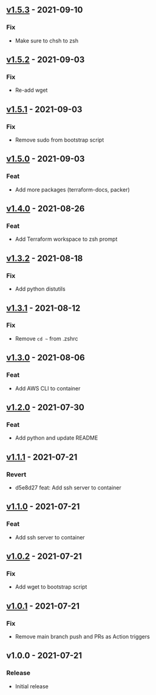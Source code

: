 
<a name="v1.5.3"></a>
## [v1.5.3](https://github.com/ethanhassett/devcontainer/compare/v1.5.2...v1.5.3) - 2021-09-10

### Fix

- Make sure to chsh to zsh


<a name="v1.5.2"></a>
## [v1.5.2](https://github.com/ethanhassett/devcontainer/compare/v1.5.1...v1.5.2) - 2021-09-03

### Fix

- Re-add wget


<a name="v1.5.1"></a>
## [v1.5.1](https://github.com/ethanhassett/devcontainer/compare/v1.5.0...v1.5.1) - 2021-09-03

### Fix

- Remove sudo from bootstrap script


<a name="v1.5.0"></a>
## [v1.5.0](https://github.com/ethanhassett/devcontainer/compare/v1.4.0...v1.5.0) - 2021-09-03

### Feat

- Add more packages (terraform-docs, packer)


<a name="v1.4.0"></a>
## [v1.4.0](https://github.com/ethanhassett/devcontainer/compare/v1.3.2...v1.4.0) - 2021-08-26

### Feat

- Add Terraform workspace to zsh prompt


<a name="v1.3.2"></a>
## [v1.3.2](https://github.com/ethanhassett/devcontainer/compare/v1.3.1...v1.3.2) - 2021-08-18

### Fix

- Add python distutils


<a name="v1.3.1"></a>
## [v1.3.1](https://github.com/ethanhassett/devcontainer/compare/v1.3.0...v1.3.1) - 2021-08-12

### Fix

- Remove `cd ~` from .zshrc


<a name="v1.3.0"></a>
## [v1.3.0](https://github.com/ethanhassett/devcontainer/compare/v1.2.0...v1.3.0) - 2021-08-06

### Feat

- Add AWS CLI to container


<a name="v1.2.0"></a>
## [v1.2.0](https://github.com/ethanhassett/devcontainer/compare/v1.1.1...v1.2.0) - 2021-07-30

### Feat

- Add python and update README


<a name="v1.1.1"></a>
## [v1.1.1](https://github.com/ethanhassett/devcontainer/compare/v1.1.0...v1.1.1) - 2021-07-21

### Revert

- d5e8d27 feat: Add ssh server to container


<a name="v1.1.0"></a>
## [v1.1.0](https://github.com/ethanhassett/devcontainer/compare/v1.0.2...v1.1.0) - 2021-07-21

### Feat

- Add ssh server to container


<a name="v1.0.2"></a>
## [v1.0.2](https://github.com/ethanhassett/devcontainer/compare/v1.0.1...v1.0.2) - 2021-07-21

### Fix

- Add wget to bootstrap script


<a name="v1.0.1"></a>
## [v1.0.1](https://github.com/ethanhassett/devcontainer/compare/v1.0.0...v1.0.1) - 2021-07-21

### Fix

- Remove main branch push and PRs as Action triggers


<a name="v1.0.0"></a>
## v1.0.0 - 2021-07-21

### Release

- Initial release


